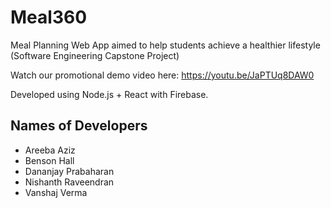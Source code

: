 # Meal360
Meal Planning Web App aimed to help students achieve a healthier lifestyle (Software Engineering Capstone Project)

Watch our promotional demo video here: https://youtu.be/JaPTUq8DAW0

Developed using Node.js + React with Firebase.

## Names of Developers
- Areeba Aziz
- Benson Hall
- Dananjay Prabaharan
- Nishanth Raveendran
- Vanshaj Verma
